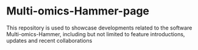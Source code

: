 # Multi-omics-Hammer-page
This repository is used to showcase developments related to the software Multi-omics-Hammer, including but not limited to feature introductions, updates and recent collaborations
